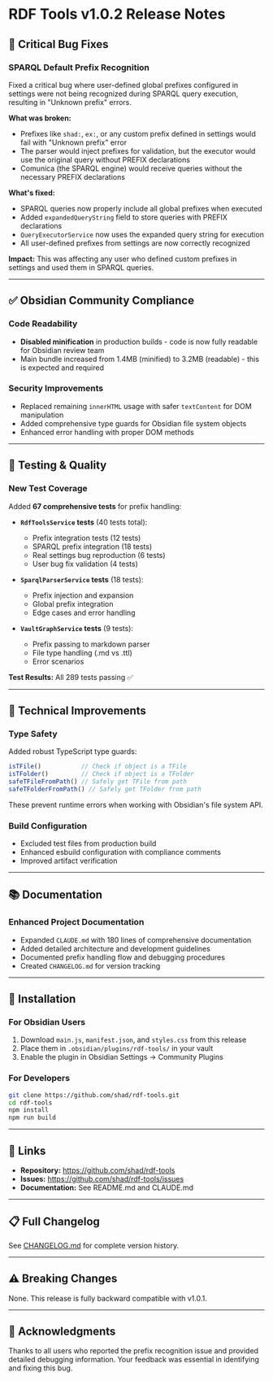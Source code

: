 # RDF Tools v1.0.2 Release Notes

## 🐛 Critical Bug Fixes

### SPARQL Default Prefix Recognition
Fixed a critical bug where user-defined global prefixes configured in settings were not being recognized during SPARQL query execution, resulting in "Unknown prefix" errors.

**What was broken:**
- Prefixes like `shad:`, `ex:`, or any custom prefix defined in settings would fail with "Unknown prefix" error
- The parser would inject prefixes for validation, but the executor would use the original query without PREFIX declarations
- Comunica (the SPARQL engine) would receive queries without the necessary PREFIX declarations

**What's fixed:**
- SPARQL queries now properly include all global prefixes when executed
- Added `expandedQueryString` field to store queries with PREFIX declarations
- `QueryExecutorService` now uses the expanded query string for execution
- All user-defined prefixes from settings are now correctly recognized

**Impact:** This was affecting any user who defined custom prefixes in settings and used them in SPARQL queries.

---

## ✅ Obsidian Community Compliance

### Code Readability
- **Disabled minification** in production builds - code is now fully readable for Obsidian review team
- Main bundle increased from 1.4MB (minified) to 3.2MB (readable) - this is expected and required

### Security Improvements
- Replaced remaining `innerHTML` usage with safer `textContent` for DOM manipulation
- Added comprehensive type guards for Obsidian file system objects
- Enhanced error handling with proper DOM methods

---

## 🧪 Testing & Quality

### New Test Coverage
Added **67 comprehensive tests** for prefix handling:

- **`RdfToolsService` tests** (40 tests total):
  - Prefix integration tests (12 tests)
  - SPARQL prefix integration (18 tests)
  - Real settings bug reproduction (6 tests)
  - User bug fix validation (4 tests)

- **`SparqlParserService` tests** (18 tests):
  - Prefix injection and expansion
  - Global prefix integration
  - Edge cases and error handling

- **`VaultGraphService` tests** (9 tests):
  - Prefix passing to markdown parser
  - File type handling (.md vs .ttl)
  - Error scenarios

**Test Results:** All 289 tests passing ✅

---

## 🔧 Technical Improvements

### Type Safety
Added robust TypeScript type guards:
```typescript
isTFile()           // Check if object is a TFile
isTFolder()         // Check if object is a TFolder
safeTFileFromPath() // Safely get TFile from path
safeTFolderFromPath() // Safely get TFolder from path
```

These prevent runtime errors when working with Obsidian's file system API.

### Build Configuration
- Excluded test files from production build
- Enhanced esbuild configuration with compliance comments
- Improved artifact verification

---

## 📚 Documentation

### Enhanced Project Documentation
- Expanded `CLAUDE.md` with 180 lines of comprehensive documentation
- Added detailed architecture and development guidelines
- Documented prefix handling flow and debugging procedures
- Created `CHANGELOG.md` for version tracking

---

## 🚀 Installation

### For Obsidian Users
1. Download `main.js`, `manifest.json`, and `styles.css` from this release
2. Place them in `.obsidian/plugins/rdf-tools/` in your vault
3. Enable the plugin in Obsidian Settings → Community Plugins

### For Developers
```bash
git clone https://github.com/shad/rdf-tools.git
cd rdf-tools
npm install
npm run build
```

---

## 🔗 Links

- **Repository:** https://github.com/shad/rdf-tools
- **Issues:** https://github.com/shad/rdf-tools/issues
- **Documentation:** See README.md and CLAUDE.md

---

## 📋 Full Changelog

See [CHANGELOG.md](CHANGELOG.md) for complete version history.

---

## ⚠️ Breaking Changes

None. This release is fully backward compatible with v1.0.1.

---

## 🙏 Acknowledgments

Thanks to all users who reported the prefix recognition issue and provided detailed debugging information. Your feedback was essential in identifying and fixing this bug.
